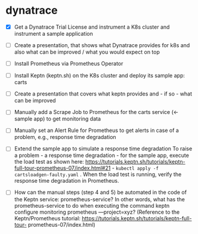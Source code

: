# dynatrace
- [x] Get a Dynatrace Trial License and instrument a K8s cluster and instrument a sample application

- [ ] Create a presentation, that shows what Dynatrace provides for k8s and also what can be improved / what you would expect on top
- [ ] Install Prometheus via Prometheus Operator
- [ ] Install Keptn (keptn.sh) on the K8s cluster and deploy its sample app: carts
- [ ] Create a presentation that covers what keptn provides and - if so - what can be improved
- [ ] Manually add a Scrape Job to Prometheus for the carts service (← sample app) to get monitoring data
- [ ] Manually set an Alert Rule for Prometheus to get alerts in case of a problem, e.g., response time degradation
- [ ] Extend the sample app to simulate a response time degradation To raise a problem - a response time degradation - for the sample app, execute the load test as shown
here: https://tutorials.keptn.sh/tutorials/keptn-full-tour-prometheus-07/index.html#21 - `kubectl apply -f cartsloadgen-faulty.yaml` . When the load test is running, verify the response time degradation in Prometheus.
- [ ] How can the manual steps (step 4 and 5) be automated in the code of the Keptn service: prometheus-service? In other words, what has the prometheus-service to do when executing the command keptn configure monitoring prometheus —project=xyz?
(Reference to the Keptn/Prometheus tutorial: https://tutorials.keptn.sh/tutorials/keptn-full-tour- prometheus-07/index.html)
